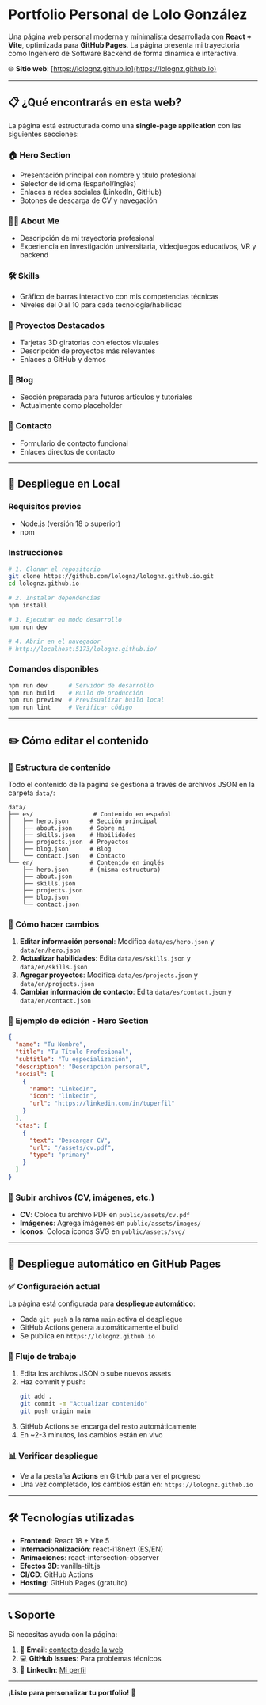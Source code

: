 # Portfolio Personal de Lolo González

Una página web personal moderna y minimalista desarrollada con **React + Vite**, optimizada para **GitHub Pages**. La página presenta mi trayectoria como Ingeniero de Software Backend de forma dinámica e interactiva.

🌐 **Sitio web**: [https://lolognz.github.io](https://lolognz.github.io)

---

## 📋 ¿Qué encontrarás en esta web?

La página está estructurada como una **single-page application** con las siguientes secciones:

### 🏠 **Hero Section**
- Presentación principal con nombre y título profesional
- Selector de idioma (Español/Inglés)
- Enlaces a redes sociales (LinkedIn, GitHub)
- Botones de descarga de CV y navegación

### 👨‍💻 **About Me**
- Descripción de mi trayectoria profesional
- Experiencia en investigación universitaria, videojuegos educativos, VR y backend

### 🛠️ **Skills**
- Gráfico de barras interactivo con mis competencias técnicas
- Niveles del 0 al 10 para cada tecnología/habilidad

### 🚀 **Proyectos Destacados**
- Tarjetas 3D giratorias con efectos visuales
- Descripción de proyectos más relevantes
- Enlaces a GitHub y demos

### 📝 **Blog** 
- Sección preparada para futuros artículos y tutoriales
- Actualmente como placeholder

### 📧 **Contacto**
- Formulario de contacto funcional
- Enlaces directos de contacto

---

## 🚀 Despliegue en Local

### Requisitos previos
- Node.js (versión 18 o superior)
- npm

### Instrucciones

```bash
# 1. Clonar el repositorio
git clone https://github.com/lolognz/lolognz.github.io.git
cd lolognz.github.io

# 2. Instalar dependencias
npm install

# 3. Ejecutar en modo desarrollo
npm run dev

# 4. Abrir en el navegador
# http://localhost:5173/lolognz.github.io/
```

### Comandos disponibles

```bash
npm run dev      # Servidor de desarrollo
npm run build    # Build de producción
npm run preview  # Previsualizar build local
npm run lint     # Verificar código
```

---

## ✏️ Cómo editar el contenido

### 📁 Estructura de contenido

Todo el contenido de la página se gestiona a través de archivos JSON en la carpeta `data/`:

```
data/
├── es/                 # Contenido en español
│   ├── hero.json      # Sección principal
│   ├── about.json     # Sobre mí
│   ├── skills.json    # Habilidades
│   ├── projects.json  # Proyectos
│   ├── blog.json      # Blog
│   └── contact.json   # Contacto
└── en/                # Contenido en inglés
    ├── hero.json      # (misma estructura)
    ├── about.json
    ├── skills.json
    ├── projects.json
    ├── blog.json
    └── contact.json
```

### 🔧 Cómo hacer cambios

1. **Editar información personal**: Modifica `data/es/hero.json` y `data/en/hero.json`
2. **Actualizar habilidades**: Edita `data/es/skills.json` y `data/en/skills.json`
3. **Agregar proyectos**: Modifica `data/es/projects.json` y `data/en/projects.json`
4. **Cambiar información de contacto**: Edita `data/es/contact.json` y `data/en/contact.json`

### 📄 Ejemplo de edición - Hero Section

```json
{
  "name": "Tu Nombre",
  "title": "Tu Título Profesional",
  "subtitle": "Tu especialización",
  "description": "Descripción personal",
  "social": [
    {
      "name": "LinkedIn",
      "icon": "linkedin",
      "url": "https://linkedin.com/in/tuperfil"
    }
  ],
  "ctas": [
    {
      "text": "Descargar CV",
      "url": "/assets/cv.pdf",
      "type": "primary"
    }
  ]
}
```

### 📎 Subir archivos (CV, imágenes, etc.)

- **CV**: Coloca tu archivo PDF en `public/assets/cv.pdf`
- **Imágenes**: Agrega imágenes en `public/assets/images/`
- **Iconos**: Coloca iconos SVG en `public/assets/svg/`

---

## 🚀 Despliegue automático en GitHub Pages

### ✅ Configuración actual

La página está configurada para **despliegue automático**:

- Cada `git push` a la rama `main` activa el despliegue
- GitHub Actions genera automáticamente el build
- Se publica en `https://lolognz.github.io`

### 🔄 Flujo de trabajo

1. Edita los archivos JSON o sube nuevos assets
2. Haz commit y push:
   ```bash
   git add .
   git commit -m "Actualizar contenido"
   git push origin main
   ```
3. GitHub Actions se encarga del resto automáticamente
4. En ~2-3 minutos, los cambios están en vivo

### 📊 Verificar despliegue

- Ve a la pestaña **Actions** en GitHub para ver el progreso
- Una vez completado, los cambios están en: `https://lolognz.github.io`

---

## 🛠️ Tecnologías utilizadas

- **Frontend**: React 18 + Vite 5
- **Internacionalización**: react-i18next (ES/EN)
- **Animaciones**: react-intersection-observer
- **Efectos 3D**: vanilla-tilt.js
- **CI/CD**: GitHub Actions
- **Hosting**: GitHub Pages (gratuito)

---

## 📞 Soporte

Si necesitas ayuda con la página:

1. 📧 **Email**: [contacto desde la web](https://lolognz.github.io)
2. 💻 **GitHub Issues**: Para problemas técnicos
3. 🔗 **LinkedIn**: [Mi perfil](https://linkedin.com/in/lologonzalez)

---

**¡Listo para personalizar tu portfolio!** 🎉

